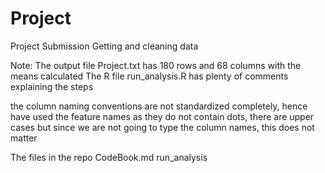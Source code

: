 Project
=======

Project Submission Getting and cleaning data

Note: The output file Project.txt has 180 rows and 68 columns with the means calculated
The R file run_analysis.R has plenty of comments explaining the steps

the column naming conventions are not standardized completely, hence have used the feature names 
as they do not contain dots, there are upper cases but since we are not going to type the column names, this does not matter

The files in the repo
CodeBook.md
run_analysis

